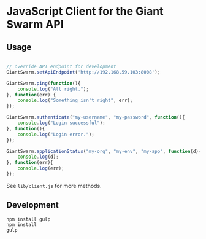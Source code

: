 # JavaScript Client for the Giant Swarm API

## Usage

```javascript

// override API endpoint for development
GiantSwarm.setApiEndpoint('http://192.168.59.103:8008');

GiantSwarm.ping(function(){
    console.log("All right.");
}, function(err) {
    console.log("Something isn't right", err);
});

GiantSwarm.authenticate("my-username", "my-password", function(){
    console.log("Login successful");
}, function(){
    console.log("Login error.");
});

GiantSwarm.applicationStatus("my-org", "my-env", "my-app", function(d){
    console.log(d);
}, function(err){
    console.log(err);
});
```

See `lib/client.js` for more methods.

## Development

```
npm install gulp
npm install
gulp
```

